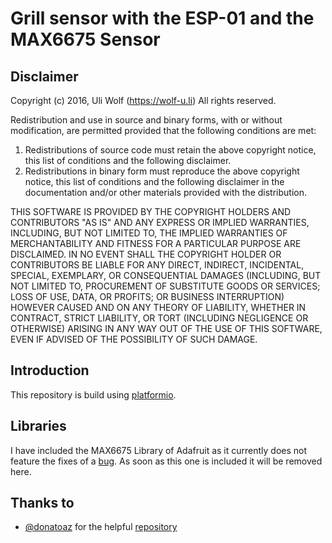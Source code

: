 # Grill sensor with the ESP-01 and the MAX6675 Sensor
## Disclaimer
Copyright (c) 2016, Uli Wolf (https://wolf-u.li)
All rights reserved.

Redistribution and use in source and binary forms, with or without modification, are permitted provided that the following conditions are met:
1. Redistributions of source code must retain the above copyright notice, this list of conditions and the following disclaimer.
2. Redistributions in binary form must reproduce the above copyright notice, this list of conditions and the following disclaimer in the documentation and/or other materials provided with the distribution.

THIS SOFTWARE IS PROVIDED BY THE COPYRIGHT HOLDERS AND CONTRIBUTORS "AS IS" AND ANY EXPRESS OR IMPLIED WARRANTIES, INCLUDING, BUT NOT LIMITED TO, THE IMPLIED WARRANTIES OF MERCHANTABILITY AND FITNESS FOR A PARTICULAR PURPOSE ARE DISCLAIMED. IN NO EVENT SHALL THE COPYRIGHT HOLDER OR CONTRIBUTORS BE LIABLE FOR ANY DIRECT, INDIRECT, INCIDENTAL, SPECIAL, EXEMPLARY, OR CONSEQUENTIAL DAMAGES (INCLUDING, BUT NOT LIMITED TO, PROCUREMENT OF SUBSTITUTE GOODS OR SERVICES; LOSS OF USE, DATA, OR PROFITS; OR BUSINESS INTERRUPTION) HOWEVER CAUSED AND ON ANY THEORY OF LIABILITY, WHETHER IN CONTRACT, STRICT LIABILITY, OR TORT (INCLUDING NEGLIGENCE OR OTHERWISE) ARISING IN ANY WAY OUT OF THE USE OF THIS SOFTWARE, EVEN IF ADVISED OF THE POSSIBILITY OF SUCH DAMAGE.

## Introduction
This repository is build using [platformio](http://platformio.org/).

## Libraries
I have included the MAX6675 Library of Adafruit as it currently does not feature the fixes of a [bug](https://github.com/adafruit/MAX6675-library/issues/9). As soon as this one is included it will be removed here.

## Thanks to
 * [@donatoaz](https://github.com/donatoaz) for the helpful [repository](https://github.com/donatoaz/esp8266-esp01-MAX6675)